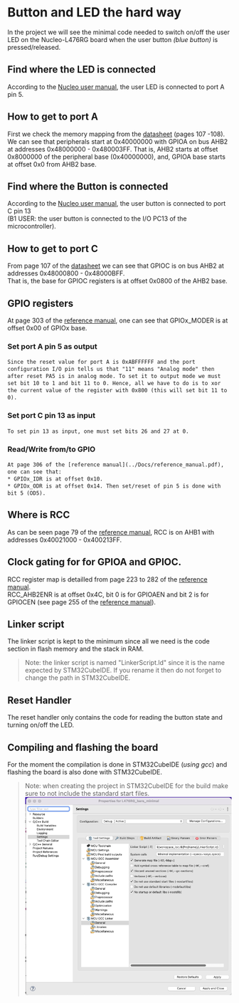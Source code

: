 # Button and LED the hard way

In the project we will see the minimal code needed to switch on/off the user LED on the Nucleo-L476RG board when the user button *(blue button)* is pressed/released.

## Find where the LED is connected
According to the [Nucleo user manual](../Docs/nucleo64-user_manual.pdf), the user LED is connected to port A pin 5.

## How to get to port A
First we check the memory mapping from the [datasheet](../Docs/datasheet.pdf) (pages 107 -108).  
We can see that peripherals start at 0x40000000 with GPIOA on bus AHB2 at addresses 0x48000000 - 0x480003FF. That is, AHB2 starts at offset 0x8000000 of the peripheral base (0x40000000), and, GPIOA base starts at offset 0x0 from AHB2 base.

## Find where the Button is connected
According to the [Nucleo user manual](../Docs/nucleo64-user_manual.pdf), the user button is connected to port C pin 13  
(B1 USER: the user button is connected to the I/O PC13 of the microcontroller).

## How to get to port C
From page 107 of the [datasheet](../Docs/datasheet.pdf) we can see that GPIOC is on bus AHB2 at addresses 0x48000800 - 0x48000BFF.  
That is, the base for GPIOC registers is at offset 0x0800 of the AHB2 base.

## GPIO registers
At page 303 of the [reference manual](../Docs/reference_manual.pdf), one can see that GPIOx_MODER is at offset 0x00 of GPIOx base.  

### Set port A pin 5 as output
    Since the reset value for port A is 0xABFFFFFF and the port configuration I/O pin tells us that "11" means "Analog mode" then after reset PA5 is in analog mode. To set it to output mode we must set bit 10 to 1 and bit 11 to 0. Hence, all we have to do is to xor the current value of the register with 0x800 (this will set bit 11 to 0).

### Set port C pin 13 as input
    To set pin 13 as input, one must set bits 26 and 27 at 0.

### Read/Write from/to GPIO
    At page 306 of the [reference manual](../Docs/reference_manual.pdf), one can see that:
    * GPIOx_IDR is at offset 0x10.
    * GPIOx_ODR is at offset 0x14. Then set/reset of pin 5 is done with bit 5 (OD5).

## Where is RCC
As can be seen page 79 of the [reference manual](../Docs/reference_manual.pdf), RCC is on AHB1 with addresses 0x40021000 - 0x400213FF.

## Clock gating for for GPIOA and GPIOC.
RCC register map is detailled from page 223 to 282 of the [reference manual](../Docs/reference_manual.pdf).  
RCC_AHB2ENR is at offset 0x4C, bit 0 is for GPIOAEN and bit 2 is for GPIOCEN (see page 255 of the [reference manual](../Docs/reference_manual.pdf)).

## Linker script
The linker script is kept to the minimum since all we need is the code section in flash memory and the stack in RAM.

> Note: the linker script is named "LinkerScript.ld" since it is the name expected by STM32CubeIDE. If you rename it then do not forget to change the path in STM32CubeIDE.

## Reset Handler
The reset handler only contains the code for reading the button state and turning on/off the LED.

## Compiling and flashing the board
For the moment the compilation is done in STM32CubeIDE (*using gcc*) and flashing the board is also done with STM32CubeIDE.

> Note: when creating the project in STM32CubeIDE for the build make sure to not include the standard start files.  
![GCC Config](../Images/gcc_config.png)